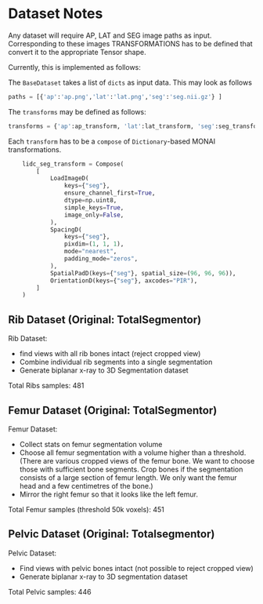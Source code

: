 # Dataset Notes

Any dataset will require AP, LAT and SEG image paths as input. Corresponding to these images TRANSFORMATIONS has to be defined that convert it to the appropriate Tensor shape.

Currently, this is implemented as follows:

The `BaseDataset` takes a list of `dicts` as input data. This may look as follows

```python
paths = [{'ap':'ap.png','lat':'lat.png','seg':'seg.nii.gz'} ]
```

The `transforms` may be defined as follows:

```python
transforms = {'ap':ap_transform, 'lat':lat_transform, 'seg':seg_transform}
```

Each `transform` has to be a `compose` of `Dictionary`-based MONAI transformations.

```python
    lidc_seg_transform = Compose(
        [
            LoadImageD(
                keys={"seg"},
                ensure_channel_first=True,
                dtype=np.uint8,
                simple_keys=True,
                image_only=False,
            ),
            SpacingD(
                keys={"seg"},
                pixdim=(1, 1, 1),
                mode="nearest",
                padding_mode="zeros",
            ),
            SpatialPadD(keys={"seg"}, spatial_size=(96, 96, 96)),
            OrientationD(keys={"seg"}, axcodes="PIR"),
        ]
    )
```

## Rib Dataset (Original: TotalSegmentor)

Rib Dataset:

- find views with all rib bones intact (reject cropped view)
- Combine individual rib segments into a single segmentation
- Generate biplanar x-ray to 3D Segmentation dataset

Total Ribs samples: 481

## Femur Dataset (Original: TotalSegmentor)

Femur Dataset:

- Collect stats on femur segmentation volume
- Choose all femur segmentation with a volume higher than a threshold. (There are various cropped views of the femur bone. We want to choose those with sufficient bone segments. Crop bones if the segmentation consists of a large section of femur length. We only want the femur head and a few centimetres of the bone.)
- Mirror the right femur so that it looks like the left femur.

Total Femur samples (threshold 50k voxels): 451

## Pelvic Dataset (Original: Totalsegmentor)

Pelvic Dataset:

- Find views with pelvic bones intact (not possible to reject cropped view)
- Generate biplanar x-ray to 3D segmentation dataset

Total Pelvic samples: 446
